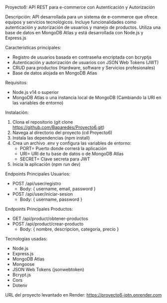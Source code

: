 Proyecto6: API REST para e-commerce con Autenticación y Autorización

Descripción: API desarrollada para un sistema de e-commerce que ofrece equipos y servicios tecnológicos. Incluye funcionalidades como autenticación y autorización de usuarios y manejo de productos. Utiliza una base de datos en MongoDB Atlas y está desarrollada con Node.js y Express.js

Características principales: 
- Registro de usuarios basada en contraseña encriptada con bcryptjs
- Autenticación y autorización de usuarios con JSON Web Tokens (JWT)
- CRUD para productos (Hardware, software y Servicios profesionales)
- Base de datos alojada en MongoDB Atlas

Requisitos:
- Node.js v14 o superior
- MongoDB Atlas o una instancia local de MongoDB (Cambiando la URI en las variables de entorno)

Instalación:
1. Clona el repositorio (git clone https://github.com/Baparedes/Proyecto6.git)
2. Navega al directorio del proyecto (cd Proyecto6)
3. Instala las dependencias (npm install)
4. Crea un archivo .env y configura las variables de entorno:
    - PORT= Puerto donde correrá la aplicación
    - URI= URI de tu base de datos o de MongoDB Atlas
    - SECRET= Clave secreta para JWT
5. Inicia la aplicación (npm run dev)

Endpoints Principales Usuarios:
- POST /api/user/registro
    - Body: { username, email, password }
- POST /api/user/iniciar-sesion
    - Body: { username, password }

Endpoints Principales Productos:
- GET /api/product/obtener-productos
- POST /api/product/crear-producto
    - Body: { nombre, descripcion, categoria, precio }

Tecnologías usadas:
- Node.js
- Express.js
- MongoDB Atlas
- Mongoose
- JSON Web Tokens (jsonwebtoken)
- Bcrypt.js
- Cors
- Dotenv

URL del proyecto levantado en Render:
https://proyecto6-iptn.onrender.com